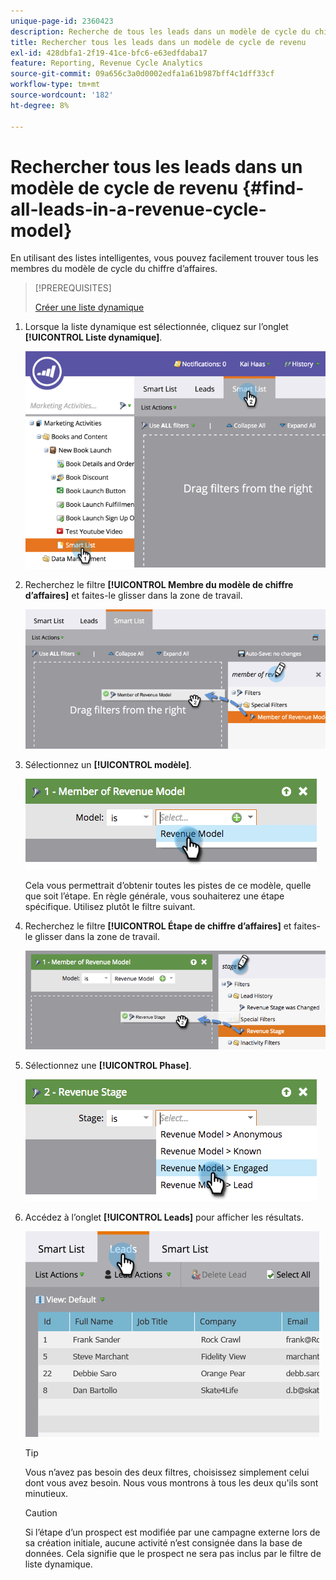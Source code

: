 ```yaml
---
unique-page-id: 2360423
description: Recherche de tous les leads dans un modèle de cycle du chiffre d’affaires - Documents Marketo - Documentation du produit
title: Rechercher tous les leads dans un modèle de cycle de revenu
exl-id: 428dbfa1-2f19-41ce-bfc6-e63edfdaba17
feature: Reporting, Revenue Cycle Analytics
source-git-commit: 09a656c3a0d0002edfa1a61b987bff4c1dff33cf
workflow-type: tm+mt
source-wordcount: '182'
ht-degree: 8%

---
```


# Rechercher tous les leads dans un modèle de cycle de revenu {#find-all-leads-in-a-revenue-cycle-model}

En utilisant des listes intelligentes, vous pouvez facilement trouver tous les membres du modèle de cycle du chiffre d’affaires.

>[!PREREQUISITES]
>
>[Créer une liste dynamique](/help/marketo/product-docs/core-marketo-concepts/smart-lists-and-static-lists/creating-a-smart-list/create-a-smart-list.md)

1. Lorsque la liste dynamique est sélectionnée, cliquez sur l’onglet **[!UICONTROL Liste dynamique]**.

   ![](assets/image2015-4-29-14-3a6-3a36.png)

1. Recherchez le filtre **[!UICONTROL Membre du modèle de chiffre d’affaires]** et faites-le glisser dans la zone de travail.

   ![](assets/image2015-4-29-14-3a12-3a33.png)

1. Sélectionnez un **[!UICONTROL modèle]**.

   ![](assets/image2015-5-13-18-3a2-3a23.png)

   Cela vous permettrait d’obtenir toutes les pistes de ce modèle, quelle que soit l’étape. En règle générale, vous souhaiterez une étape spécifique. Utilisez plutôt le filtre suivant.

1. Recherchez le filtre **[!UICONTROL Étape de chiffre d’affaires]** et faites-le glisser dans la zone de travail.

   ![](assets/image2015-5-13-17-3a27-3a0.png)

1. Sélectionnez une **[!UICONTROL Phase]**.

   ![](assets/image2015-5-13-17-3a31-3a9.png)

1. Accédez à l’onglet **[!UICONTROL Leads]** pour afficher les résultats.

   ![](assets/2.png)

   >[!TIP]
   >
   >Vous n’avez pas besoin des deux filtres, choisissez simplement celui dont vous avez besoin. Nous vous montrons à tous les deux qu&#39;ils sont minutieux.

   >[!CAUTION]
   >
   >Si l’étape d’un prospect est modifiée par une campagne externe lors de sa création initiale, aucune activité n’est consignée dans la base de données. Cela signifie que le prospect ne sera pas inclus par le filtre de liste dynamique.

